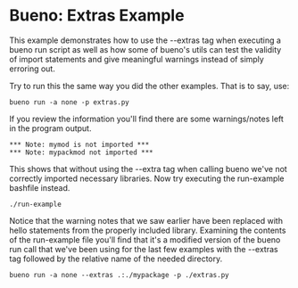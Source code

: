 # Bueno: Extras Example
This example demonstrates how to use the --extras tag when executing a bueno
run script as well as how some of bueno's utils can test the validity of
import statements and give meaningful warnings instead of simply erroring out.

Try to run this the same way you did the other examples. That is to say, use:
```shell
bueno run -a none -p extras.py
```

If you review the information you'll find there are some warnings/notes left in 
the program output.
```
*** Note: mymod is not imported ***
*** Note: mypackmod not imported ***
```

This shows that without using the --extra tag when calling bueno we've not
correctly imported necessary libraries. Now try executing the run-example
bashfile instead.
```
./run-example
```

Notice that the warning notes that we saw earlier have been replaced with hello
statements from the properly included library. Examining the contents of the
run-example file you'll find that it's a modified version of the bueno run call
that we've been using for the last few examples with the --extras tag followed
by the relative name of the needed directory.
```shell
bueno run -a none --extras .:./mypackage -p ./extras.py
```
